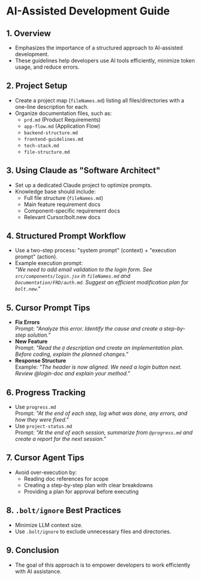 # AI-Assisted Development Guide

## 1. Overview
- Emphasizes the importance of a structured approach to AI-assisted development.
- These guidelines help developers use AI tools efficiently, minimize token usage, and reduce errors.

## 2. Project Setup
- Create a project map (`fileNames.md`) listing all files/directories with a one-line description for each.
- Organize documentation files, such as:
  - `prd.md` (Product Requirements)
  - `app-flow.md` (Application Flow)
  - `backend-structure.md`
  - `frontend-guidelines.md`
  - `tech-stack.md`
  - `file-structure.md`

## 3. Using Claude as "Software Architect"
- Set up a dedicated Claude project to optimize prompts.
- Knowledge base should include:
  - Full file structure (`fileNames.md`)
  - Main feature requirement docs
  - Component-specific requirement docs
  - Relevant Cursor/bolt.new docs

## 4. Structured Prompt Workflow
- Use a two-step process: "system prompt" (context) + "execution prompt" (action).
- Example execution prompt:  
  _"We need to add email validation to the login form. See `src/components/login.jsx` in `fileNames.md` and `Documentation/FRD/auth.md`. Suggest an efficient modification plan for `bolt.new`."_  

## 5. Cursor Prompt Tips
- **Fix Errors**  
  Prompt: _"Analyze this error. Identify the cause and create a step-by-step solution."_
- **New Feature**  
  Prompt: _"Read the `@` description and create an implementation plan. Before coding, explain the planned changes."_  
- **Response Structure**  
  Example: _"The header is now aligned. We need a login button next. Review @login-doc and explain your method."_

## 6. Progress Tracking
- Use `progress.md`  
  Prompt: _"At the end of each step, log what was done, any errors, and how they were fixed."_  
- Use `project-status.md`  
  Prompt: _"At the end of each session, summarize from `@progress.md` and create a report for the next session."_  

## 7. Cursor Agent Tips
- Avoid over-execution by:
  - Reading doc references for scope
  - Creating a step-by-step plan with clear breakdowns
  - Providing a plan for approval before executing

## 8. `.bolt/ignore` Best Practices
- Minimize LLM context size.
- Use `.bolt/ignore` to exclude unnecessary files and directories.

## 9. Conclusion
- The goal of this approach is to empower developers to work efficiently with AI assistance.
